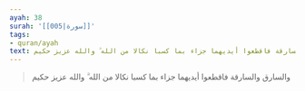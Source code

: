 ```yaml
---
ayah: 38
surah: '[[005|سورة]]'
tags:
- quran/ayah
text: والسارق والسارقة فاقطعوا أيديهما جزاء بما كسبا نكالا من الله ۗ والله عزيز حكيم
---
```

> والسارق والسارقة فاقطعوا أيديهما جزاء بما كسبا نكالا من الله ۗ والله عزيز حكيم
